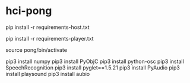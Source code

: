 # hci-pong
pip install -r requirements-host.txt

pip install -r requirements-player.txt

source pong/bin/activate

pip3 install numpy
pip3 install PyObjC
pip3 install python-osc
pip3 install SpeechRecognition
pip3 install pyglet==1.5.21
pip3 install PyAudio
pip3 install playsound
pip3 install aubio
